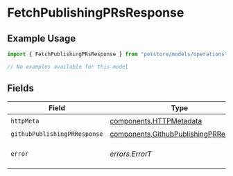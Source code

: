 # FetchPublishingPRsResponse

## Example Usage

```typescript
import { FetchPublishingPRsResponse } from "petstore/models/operations";

// No examples available for this model
```

## Fields

| Field                                                                                          | Type                                                                                           | Required                                                                                       | Description                                                                                    |
| ---------------------------------------------------------------------------------------------- | ---------------------------------------------------------------------------------------------- | ---------------------------------------------------------------------------------------------- | ---------------------------------------------------------------------------------------------- |
| `httpMeta`                                                                                     | [components.HTTPMetadata](../../models/components/httpmetadata.md)                             | :heavy_check_mark:                                                                             | N/A                                                                                            |
| `githubPublishingPRResponse`                                                                   | [components.GithubPublishingPRResponse](../../models/components/githubpublishingprresponse.md) | :heavy_minus_sign:                                                                             | OK                                                                                             |
| `error`                                                                                        | *errors.ErrorT*                                                                                | :heavy_minus_sign:                                                                             | Default error response                                                                         |
